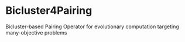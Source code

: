 # Bicluster4Pairing
Bicluster-based Pairing Operator for evolutionary computation targeting many-objective problems
